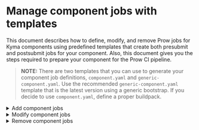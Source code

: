 # Manage component jobs with templates

This document describes how to define, modify, and remove Prow jobs for Kyma components using predefined templates that create both presubmit and postsubmit jobs for your component. Also, this document gives you the steps required to prepare your component for the Prow CI pipeline.

>**NOTE:** There are two templates that you can use to generate your component job definitions, `component.yaml` and `generic-component.yaml`. Use the recommended `generic-component.yaml` template that is the latest version using a generic bootstrap. If you decide to use `component.yaml`, define a proper buildpack.

<div tabs name="add-component-jobs">
  <details>
  <summary>
  Add component jobs
  </summary>

Follow these steps:

1. Edit the configuration file.

Go to `templates/config.yaml` and add a new entry with your component details to the `render` list under the `templates` section.

See an example that defines the `application-broker` component from the `kyma` repository, using the generic bootstrap:

```yaml
  - from: templates/generic-component.yaml
    render:
      - to: ../prow/jobs/kyma/components/application-broker/application-broker-generic.yaml
        values:
          <<: *kyma_generic_component
          path: components/application-broker
          since: "1.7"
          optional: true
    ...
```

Such an entry uses the `generic-component.yaml` template to create the `application-broker-generic.yaml` file under the `/prow/jobs/kyma/components/application-broker/` subfolder, specifying that the presubmit and postsubmit jobs for this component should apply from the `1.7` release onwards. Set the **optional** parameter to `true` for this job to be optional on pull requests (PRs), not to block others.

> **NOTE:** Make sure that the `.yaml` file and the component folder name are the same as the name of the Kyma component. Also, all `.yaml` files in the whole `jobs` structure need to have unique names.

Use the buildpack for Go or Node.js applications provided in the `test-infra` repository. It is the standard mechanism for defining Prow jobs. If the buildpack you want to use is not there yet, you have to add it. When you add a new buildpack, follow the example of the already defined ones.

2. Define a test for your component.

Add a new component test entry to the [`components_test.go`](../../development/tools/jobs/kyma/components_test.go) file for the `test-infra-test-jobs-yaml-definitions` presubmit job to execute it.

See the example:

```go
...
{path: "apiserver-proxy", image: tester.ImageGolangBuildpack1_12},
{path: "apiserver-proxy", image: tester.ImageBootstrap20181204, suite: tester.NewGenericComponentSuite,
  additionalOptions: []jobsuite.Option{
    jobsuite.JobFileSuffix("generic"),
    jobsuite.Since(releases.Release17),
    jobsuite.Optional(),
  },
},
```
Same as with component jobs, mark the component test as optional at this stage by adding the `jobsuite.Optional()` entry.

If you have access to a Prow cluster, you can test a Prow job on it. For details, see the [official documentation](https://github.com/kubernetes/test-infra/blob/master/prow/build_test_update.md#how-to-test-a-prowjob).

When writing tests for a new component, use the `tester.GetKymaReleasesSince({next release})` function to create tests for release jobs.

3. Generate jobs.

Run this command to generate jobs previously defined in the `config.yaml` file:

```bash
go run development/tools/cmd/rendertemplates/main.go --config templates/config.yaml
```

As a result, the Render Templates tool generates the requested job files.

4. Check your configuration locally.

Use the `development/validate-config.sh` script to validate your Prow configuration. The script accepts three arguments:

- The path to the plugins configuration file (`prow/plugins.yaml`)
- The path to the generic configuration file (`prow/config.yaml`)
- The path to the directory with job definitions (`prow/jobs/`)

See an example:

```bash
cd $GOPATH/src/github.com/kyma-project/test-infra
./development/validate-config.sh prow/plugins.yaml prow/config.yaml prow/jobs/
```

5. Merge the changes.

Create a PR with your changes in the `config.yaml` file and the job files generated by the Render Templates.

After your PR is reviewed and approved, merge the changes to the `test-infra` repository. The job configuration is automatically applied to the Prow production cluster. The `config_updater` plugin configured in the `prow/plugins.yaml` file adds a comment to the PR:

![msg](./assets/msg-updated-config.png).

6. Create a Makefile for your component.

Buildpacks require `Makefile` defined in your component directory under the `kyma` repository. The `Makefile` has to define the **ci-release** target that is executed for a PR issued against the release branch.

See an example of `Makefile` for the Console Backend Service component that already uses the generic buildpack:

```Makefile
APP_NAME = console-backend-service
APP_PATH = components/$(APP_NAME)
BUILDPACK = eu.gcr.io/kyma-project/test-infra/buildpack-golang-toolbox:v20190930-d28d219
SCRIPTS_DIR = $(realpath $(shell pwd)/../..)/scripts

include $(SCRIPTS_DIR)/go-dep.mk

VERIFY_IGNORE := /vendor\|/automock\|/testdata\|/pkg

.PHONY: path-to-referenced-charts
path-to-referenced-charts:
	@echo "resources/core"

```

> **NOTE** Add a tab before each command.

If your job involves pushing a Docker image, its name is based on the following environment variables:

- **DOCKER_TAG** that refers to the Docker tag set by the `build.sh` script.
- **DOCKER_PUSH_DIRECTORY** that points to the directory in the Docker repository where the image is pushed. Set it in the job definition by adding the **preset-build-pr**, **preset-build-main**, or **preset-build-release** Preset.
- **DOCKER_PUSH_REPOSITORY** that is the Docker repository where the image is pushed. It is set in the job definition by the **preset-docker-push-repository** Preset.

7. Change your component job and test to obligatory.

Create another PR in the `test-infra` repository that removes these entries:

- `optional: true` from your component job definition in `templates/config.yaml`.
- `jobsuite.Optional()` from your component test definition in `components_test.go`.

This change makes your component job and test obligatory to pass on all PRs before they can be merged.

</details>
<details>
<summary>
Modify component jobs
</summary>

To change component job configuration, follow these steps:

1. In the `config.yaml` file, change the name of the file where the jobs are generated. For example, add the `deprecated` suffix.
2. Add `until: {last release}` to this configuration. It specifies the release until which this component version applies.
3. Create a new entry with the new configuration. Set the `to` field to point to the file responsible for storing jobs.
4. Add `since: {next release}` to the new entry. It specifies the release from which this component version applies.

   See this example:

   Buildpack for the API Controller changed from `go1.11` to `go.12` in release 1.5. This is the component configuration before the buildpack change:

   ```yaml
      - to: ../prow/jobs/kyma/components/api-controller/api-controller.yaml
        values:
          <<: *go_kyma_component_1_11
          path: components/api-controller
   ```

   This is what the configuration created after the buildpack change looks like:

   ```yaml
      - to: ../prow/jobs/kyma/components/api-controller/api-controller.yaml
        values:
          <<: *go_kyma_component_1_12
          path: components/api-controller
          since: '1.5'
      - to: ../prow/jobs/kyma/components/api-controller/api-controller-deprecated.yaml
        values:
          <<: *go_kyma_component_1_11
          path: components/api-controller
          until: '1.4'
   ```

5. Modify tests.

   Add a new entry to component [tests](../../development/tools/jobs/kyma/components_test.go) and modify the existing one to specify the release version until which the tests apply.

   See the example of the Console Backend Service:

   ```go
   ...
   {path: "console-backend-service", image: tester.ImageGolangBuildpack1_11,
     additionalOptions: []jobsuite.Option{
       jobsuite.Until(releases.Release15),
     },
   },
   {path: "console-backend-service", image: tester.ImageBootstrap20181204, suite: tester.NewGenericComponentSuite,
     additionalOptions: []jobsuite.Option{
       jobsuite.JobFileSuffix("generic"),
       jobsuite.Since(releases.Release16),
       jobsuite.RunIfChanged("components/console-backend-service/main.go", "scripts/go-dep.mk"),
     },
   },
   ```

   When changing tests, use the `tester.GetKymaReleasesUntil({last release})` function in place of `tester.GetAllKymaReleases` to test older releases. Use the `tester.GetKymaReleasesSince({next release})` function to create tests for release jobs for future releases.

</details>
<details>
<summary>
Remove component jobs
</summary>

CI pipeline in Kyma supports jobs for three last releases so plan the component job removal in advance. Before you remove your component from Prow, add the `until: '{release}'` entry to your component job definition in the `templates/config.yaml` file.

For example, if you are planning to remove your component after version `1.3`, add the `until: '1.3'` entry to your component job definition and remove it only when the release 1.3 is no longer supported:

```yaml
global:
  nextRelease: "1.7"
  releases:
    - "1.6"
    - "1.5"
    - "1.4"
...
```

To remove a component from Prow, follow these steps:

1. In the `config.yaml` file, remove the entries under the `templates` section that refer to your component.
2. Manually remove all files and the component folder from `/prow/jobs`.
3. Delete tests for the component jobs.

</details>
</div>
